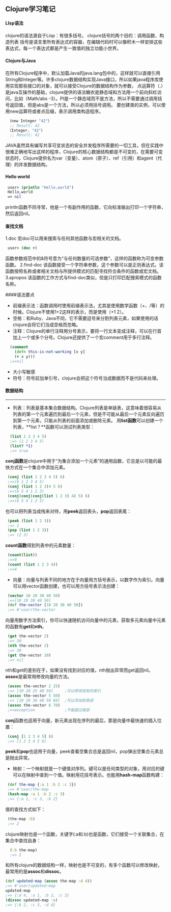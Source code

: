 ## Clojure学习笔记

#### LIsp语法
  clojure的语法源自于Lisp：有很多括号。
  clojure括号的两个目的：调用函数、构造列表
   括号是语言里所有表达式的容器，在编辑代码时可以像积木一样安排这些表达式，每一个表达式都是产生一致值的独立功能小世界。

#### Clojure与Java
  在所有Clojure程序中，默认加载Java的java.lang包中的，这样就可以直接引用String和Integer等。许多clojure数据结构实现Java接口，所以如果java程序库使用实现那些接口的对象，就可以接受Clojure的数据结构作为参数，
  点运算符（.）是java互操作的基础，clojure提供的语法糖衣是静态域和方法用一个前向斜杠访问，比如（Math/abs -3）。PI是一个静态域而不是方法，所以不需要通过调用括号返回值，但是abs是一个方法，所以必须用括号调用。
  要创建类的实例，可以使用new运算符或者点后缀，表示调用类构造程序。
```clojure
 （new Integer "42"）
  ;; Result: 42
 （Integer. "42"）
  ;; Result: 42
```

JAVA虽然具有编写共享可变状态的安全并发程序所需要的一切工具，但在实践中很难正确地写出这样的程序，Clojure的核心数据结构都是不可变的，在需要可变状态时，Clojure提供名为var（变量）、atom（原子）、ref（引用）和agent（代理）的并发数据结构。

#### Hello world
``` clojure
 user> (println "Hello,world")
 Hello,world
 => nil
```
  println函数不同寻常，他是一个有副作用的函数，它向标准输出打印一个字符串，然后返回nil。

#### 查找文档
1.doc
  宏doc可以用来搜索与任何其他函数与宏相关的文档。
``` clojure
 user> (doc +)
```
 函数参数规范中的&符号意为“与任何数量的可选参数”，这样的函数称为可变参数函数。
2.find-doc
  该函数接受一个字符串参数，这个参数可以是正则表达式。该函数按照名称或者相关文档与所提供模式的匹配寻找符合条件的函数或宏文档。
3.apropos
  该函数的工作方式与find-doc类似，但是只打印匹配搜索模式的函数名称。

####语法要点
 - 前缀表示法：函数调用时使用前缀表示法，尤其是使用数学函数（+、/等）的时候。Clojure不使用1+2这样的表示，而是使用（+1 2）。
 - 空格：和Ruby、Java不同，它不需要逗号来分割列表元素，如果使用的话clojure会将它们当成空格而忽略。
 - 注释：Clojure的单行注释用分号表示，要将一行文本变成注释，可以在行首加上一个或多个分号。Clojure还提供了一个宏comment用于多行注释。
``` clojure
  (comment
    (defn this-is-not-working [x y]
    (+ x y)))
  ;=>nil
```
 - 大小写敏感
 - 符号：符号前加单引号，clojure会把这个符号当成数据而不是代码来处理。

#### 数据结构
---
 - 列表：列表是基本集合数据结构。Clojure列表是单链表，这意味着很容易从列表的第一个元素遍历到最后一个元素，但是不可能从最后一个元素反向遍历到第一个元素，只能从列表的前面添加或删除元素。
    用**list函数**可以创建一个列表，**list？**函数可以测试列表类型：
``` clojure
  (list 1 2 3 4 5)
  ;=> (1 2 3 4 5)
  (list? *1)
  ;=> true
```
  **conj函数**是clojure中用于“为集合添加一个元素”的通用函数，它总是以可能的最快方式在一个集合中添加元素。
``` clojure
 (conj (list 1 2 3 4 5) 6)
 ;=>(6 1 2 3 4 5)
 (conj (list 1 2 3)4 5 6)
 ;=>(6 5 4 1 2 3)
 (conj(conj(conj(list 1 2 3) 4) 5) 6)
 ;=>(6 5 4 1 2 3)
```
 也可以把列表当成栈来对待，用**peek**返回表头，**pop**返回表尾：
``` clojure
 (peek (list 1 2 3))
 ;=> 1
 (pop (list 1 2 3))
 ;=> (2 3)
```
 **count函数**得到列表中的元素数量：
``` clojure
 (count(list))
 ;=>0
 (count (list 1 2 3 4))
 ;=>4
```

- 向量：向量与列表不同的地方在于向量用方括号表示，以数字作为索引。向量可以用vector函数创建，也可以用方括号表示法创建：
``` clojure
 (vector 10 20 30 40 50)
 ;=>[10 20 30 40 50]
 (def the-vector [10 20 30 40 50])
 ;=> #'user/the-vector
```
向量用数字方法索引，你可以快速随机访问向量中的元素，获取多元素向量中元素的函数有**get**和**nth**。
``` clojure
 (get the-vector 2)
 ;=> 30
 (nth the-vector 2)
 ;=> 30
 (get the-vector 10)
 ;=> nil
```
nth和get的差别在于，如果没有找到对应的值，nth抛出异常而get返回nil。
**assoc**是最常用修改向量的方法。
``` clojure
 (assoc the-vector 2 25)
 ;=> [10 20 25 40 50]     ;可以修改现有的索引
 (assoc the-vector 5 50) 
 ;=> [10 20 30 40 50 60]  ;可以添加到尾部
 (assoc the-vector 6 70)
 ;=>exception             ;不能超过尾部
```
**conj**函数也适用于向量，新元素出现在序列的最后，那是向量中最快速的插入位置：
``` clojure
 (conj [1 2 3 4 5] 6)
 ;=> [1 2 3 4 5 6]
```
**peek**和**pop**也适用于向量，peek查看空集合总是返回nil，pop弹出空集合元素总是抛出异常。

- 映射：一个映射就是一个键值对序列。键可以是任何类型的对象，用对应的键可以在映射中查到一个值。映射用花括号表示。也能用**hash-map**函数构建：
``` clojure
 (def the-map {:a 1 :b 2 :c 3})
 ;=> #'user/the-map
 (hash-map :a 1 :b 2 :c 3)
 ;=> {:a 1, :c 3, :b 2}
```
值的查找方式如下：
``` clojure
 (the-map :b)
 ;=> 2
```
clojure映射也是一个函数，关键字(:a和:b)也是函数，它们接受一个关联集合，在集合中查找自身：
``` clojure
  (:b the-map)
  ;=> 2
```
和所有clojure的数据结构一样，映射也是不可变的，有多个函数可以修改映射，最常用的是**assoc**和**dissoc**。
``` clojure
(def updated-map (assoc the-map :d 4))
;=> #'user/updated-map
updated-map
;=> {:d 4, :a 1, :b 2, :c 3}
(dissoc updated-map :a)
;=> {:b 2, :c 3, :d 4}
```
